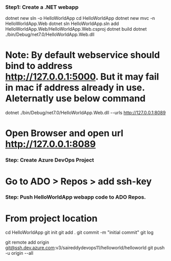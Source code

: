### Step1:  Create a .NET webapp
dotnet new sln -o HelloWorldApp
cd HelloWorldApp
dotnet new mvc -n HelloWorldApp.Web
dotnet  sln  HelloWorldApp.sln add HelloWorldApp.Web/HelloWorldApp.Web.csproj
dotnet build
dotnet ./bin/Debug/net7.0/HelloWorldApp.Web.dll
# Note: By default webservice should bind to address http://127.0.0.1:5000. But it may fail in mac if address already in use. Aleternatly use below command

dotnet ./bin/Debug/net7.0/HelloWorldApp.Web.dll --urls http://127.0.0.1:8089
# Open Browser and open url http://127.0.0.1:8089

### Step: Create Azure DevOps Project
# Go to ADO > Repos > add ssh-key
### Step: Push HelloWorldApp webapp code to ADO Repos.
# From project location
cd HelloWorldApp
git init
git add .
git commit -m "initial commit" 
git log

git remote add origin git@ssh.dev.azure.com:v3/saireddydevops11/helloworld/helloworld
git push -u origin --all


